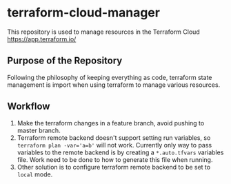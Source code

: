 # terraform-cloud-manager

This repository is used to manage resources in the Terraform Cloud  https://app.terraform.io/

## Purpose of the Repository

Following the philosophy of keeping everything as code, terraform state management is import when using terraform to manage various resources.

## Workflow

1. Make the terraform changes in a feature branch, avoid pushing to master branch.
2. Terraform remote backend doesn't support setting run variables, so `terraform plan -var='a=b'` will not work.
   Currently only way to pass variables to the remote backend is by creating a `*.auto.tfvars` variables file.
   Work need to be done to how to generate this file when running.
3. Other solution is to configure terraform remote backend to be set to `local` mode.
